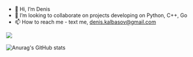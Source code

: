 - 👋 Hi, I’m Denis
- 👀 I’m looking to collaborate on projects developing on Python, C++, Go
- 📫 How to reach me - text me, denis.kalbasov@gmail.com

<a href=""> <img align="center" src="https://github-readme-stats-sigma-five.vercel.app/api/top-langs/?username=DeneesK&theme=react&line_height=40&hide=css"/> </a>
<br>
<br>
![Anurag's GitHub stats](https://github-readme-stats.vercel.app/api?username=deneesk&show_icons=true&theme=radical)
<!---
DeneesK/DeneesK is a ✨ special ✨ repository because its `README.md` (this file) appears on your GitHub profile.
You can click the Preview link to take a look at your changes.
--->
